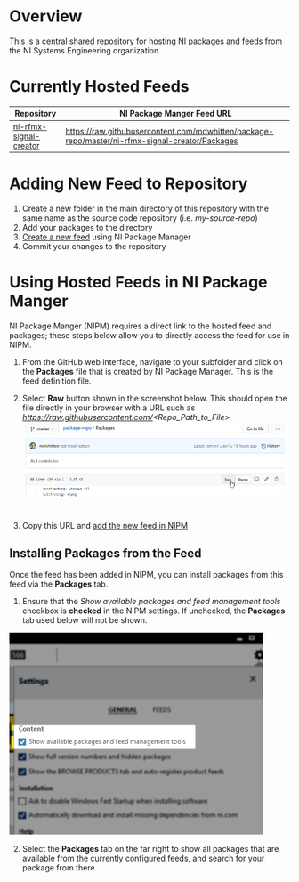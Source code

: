 # Overview

This is a central shared repository for hosting NI packages and feeds from the NI Systems Engineering organization.

# Currently Hosted Feeds

| Repository                                                   | NI Package Manger Feed URL                                   |
| ------------------------------------------------------------ | ------------------------------------------------------------ |
| [ni-rfmx-signal-creator](https://github.com/NISystemsEngineering/ni-rfmx-signal-creator) | https://raw.githubusercontent.com/mdwhitten/package-repo/master/ni-rfmx-signal-creator/Packages |

# Adding New Feed to Repository

1. Create a new folder in the main directory of this repository with the same name as the source code repository (i.e. *my-source-repo*)
2. Add your packages to the directory
3.  [Create a new feed](https://www.ni.com/documentation/en/ni-package-manager/latest/manual/creating-feed/) using NI Package Manager
4. Commit your changes to the repository

# Using Hosted Feeds in NI Package Manger

NI Package Manger (NIPM) requires a direct link to the hosted feed and packages; these steps below allow you to directly access the feed for use in NIPM.

1. From the GitHub web interface, navigate to your subfolder and click on the **Packages** file that is created by NI Package Manager. This is the feed definition file.

2. Select **Raw** button shown in the screenshot below. This should open the file directly in your browser with a URL such as *https://raw.githubusercontent.com/<Repo_Path_to_File>* ![example_raw_button](/_img/example_raw_button.png)

   # 

3. Copy this URL and [add the new feed in NIPM](https://www.ni.com/documentation/en/ni-package-manager/20.0/manual/add-package-to-feed/)

## Installing Packages from the Feed

Once the feed has been added in NIPM, you can install packages from this feed via the **Packages** tab.

1. Ensure that the *Show available packages and feed management tools* checkbox is **checked** in the NIPM settings. If unchecked, the **Packages** tab used below will not be shown.
  
  ![](/_img/example_feed_management.png)

2. Select the **Packages** tab on the far right to show all packages that are available from the currently configured feeds, and search for your package from there.
